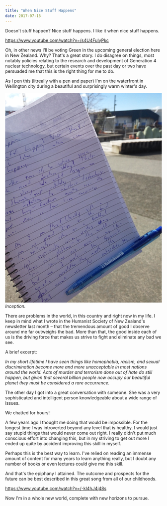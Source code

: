```yaml
---
title: "When Nice Stuff Happens"
date: 2017-07-15
---
```


Doesn't stuff happen? Nice stuff happens. I like it when nice stuff happens.

https://www.youtube.com/watch?v=/s4U4FuIyPkc

Oh, in other news I'll be voting Green in the upcoming general election here in New Zealand. Why? That's a great story. I do disagree on things, most notably policies relating to the research and development of Generation 4 nuclear technology, but certain events over the past day or two have persuaded me that this is the right thing for me to do.

As I pen this (litreally with a pen and paper) I'm on the waterfront in Wellington city during a beautiful and surprisingly warm winter's day.

![Inception.](../../assets/images/blog/IMG_20170715_124011.jpg)
_Inception._

There are problems in the world, in this country and right now in my life. I keep in mind what I wrote in the Humanist Society of New Zealand's newsletter last month – that the tremendous amount of good I observe around me far outweighs the bad. More than that, the good inside each of us is the driving force that makes us strive to fight and eliminate any bad we see.

A brief excerpt:

_In my short lifetime I have seen things like homophobia, racism, and sexual discrimination become more and more unacceptable in most nations around the world. Acts of murder and terrorism done out of hate do still happen, but given that several billion people now occupy our beautiful planet they must be considered a rare occurrence._

The other day I got into a great conversation with someone. She was a very sophisticated and intelligent person knowledgeable about a wide range of issues.

We chatted for hours!

A few years ago I thought me doing that would be impossible. For the longest time I was introverted beyond any level that is healthy. I would just say stupid things that would never come out right. I really didn't put much conscious effort into changing this, but in my striving to get out more I ended up quite by accident improving this skill in myself.

Perhaps this is the best way to learn. I've relied on reading an immense amount of content for many years to learn anything really, but I doubt any number of books or even lectures could give me this skill.

And that's the epiphany I attained. The outcome and prospects for the future can be best described in this great song from all of our childhoods.

https://www.youtube.com/watch?v=/-kl4hJ4j48s

Now I'm in a whole new world, complete with new horizons to pursue.
